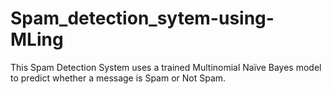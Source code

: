 # Spam_detection_sytem-using-MLing
This Spam Detection System uses a trained Multinomial Naïve Bayes model to predict whether a message is Spam or Not Spam.
